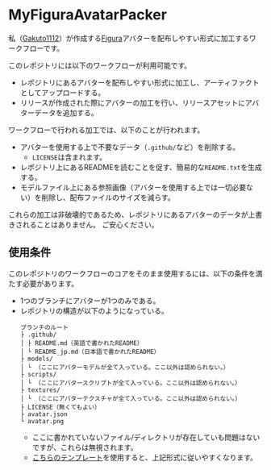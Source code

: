 # MyFiguraAvatarPacker
私（[Gakuto1112](https://github.com/Gakuto1112)）が作成する[Figura](https://modrinth.com/mod/figura)アバターを配布しやすい形式に加工するワークフローです。

このレポジトリには以下のワークフローが利用可能です。

- レポジトリにあるアバターを配布しやすい形式に加工し、アーティファクトとしてアップロードする。
- リリースが作成された際にアバターの加工を行い、リリースアセットにアバターデータを追加する。

ワークフローで行われる加工では、以下のことが行われます。

- アバターを使用する上で不要なデータ（`.github/`など）を削除する。
  - `LICENSE`は含まれます。
- レポジトリ上にあるREADMEを読むことを促す、簡易的な`README.txt`を生成する。
- モデルファイル上にある参照画像（アバターを使用する上では一切必要ない）を削除し、配布ファイルのサイズを減らす。

これらの加工は非破壊的であるため、レポジトリにあるアバターのデータが上書きされることはありません。
ご安心ください。

## 使用条件
このレポジトリのワークフローのコアをそのまま使用するには、以下の条件を満たす必要があります。

- 1つのブランチにアバターが1つのみである。
- レポジトリの構造が以下のようになっている。
  ```
  ブランチのルート
  ├ .github/
  │ ├ README.md（英語で書かれたREADME）
  │ └ README_jp.md（日本語で書かれたREADME）
  ├ models/
  │ └ （ここにアバターモデルが全て入っている。ここ以外は認められない。）
  ├ scripts/
  │ └ （ここにアバタースクリプトが全て入っている。ここ以外は認められない。）
  ├ textures/
  │ └ （ここにアバターテクスチャが全て入っている。ここ以外は認められない。）
  ├ LICENSE（無くてもよい）
  ├ avatar.json
  └ avatar.png
  ```
  - ここに書かれていないファイル/ディレクトリが存在していも問題はないですが、これらは無視されます。
  - [こちらのテンプレート](https://github.com/Gakuto1112/FiguraAvatarTemplate)を使用すると、上記形式に従いやすくなります。